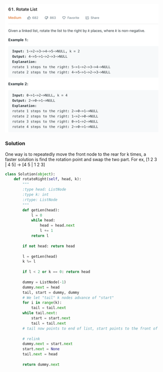 ![](../images/61.png)
### Solution
One way is to repeatedly move the front node to the rear for k times, a faster solution is find the rotation point and swap the two part. For ex, [1 2 3 | 4 5] -> [4 5 | 1 2 3]
```python
class Solution(object):
    def rotateRight(self, head, k):
        """
        :type head: ListNode
        :type k: int
        :rtype: ListNode
        """
        def getLen(head):
            l = 0
            while head:
                head = head.next
                l += 1
            return l
        
        if not head: return head
        
        l = getLen(head)
        k %= l
        
        if l < 2 or k == 0: return head
        
        dummy = ListNode(-1)
        dummy.next = head
        tail, start = dummy, dummy
        # We let "tail" k nodes advance of "start"
        for i in range(k):
            tail = tail.next
        while tail.next:
            start = start.next
            tail = tail.next
        # tail now points to end of list, start points to the front of rotation point

        # relink
        dummy.next = start.next
        start.next = None
        tail.next = head
    
        return dummy.next

```
